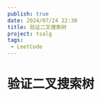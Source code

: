 ```yaml
---
publish: true
date: 2024/07/24 22:30
title: 验证二叉搜索树
project: tsalg
tags:
 - LeetCode
---
```


# 验证二叉搜索树
